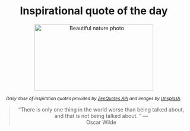 
<div align="center">

# Inspirational quote of the day

<img src="./data/photo.jpeg" alt="Beautiful nature photo" width="320" height="180">

<sub><i>Daily dose of inspiration quotes provided by [ZenQuotes API](https://zenquotes.io/) and images by [Unsplash](https://unsplash.com/).</i></sub>


<blockquote>&ldquo;There is only one thing in the world worse than being talked about, and that is not being talked about. &rdquo; &mdash; <footer>Oscar Wilde</footer></blockquote>

</div>

